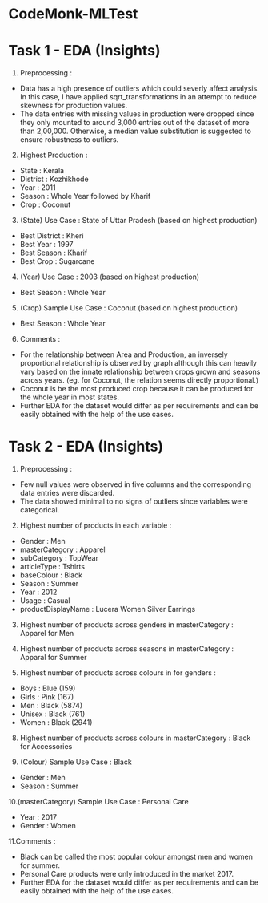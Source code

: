 # CodeMonk-MLTest

# Task 1 - EDA (Insights)

1. Preprocessing :
- Data has a high presence of outliers which could severly affect analysis. In this case, I have applied sqrt_transformations in an attempt to reduce skewness for production values.
- The data entries with missing values in production were dropped since they only mounted to around 3,000 entries out of the dataset of more than 2,00,000. Otherwise, a median value substitution is suggested to ensure robustness to outliers.

2. Highest Production :
- State : Kerala
- District : Kozhikhode
- Year : 2011
- Season : Whole Year followed by Kharif
- Crop : Coconut 
   
3. (State) Use Case : State of Uttar Pradesh
   (based on highest production)
- Best District : Kheri
- Best Year : 1997
- Best Season : Kharif
- Best Crop : Sugarcane
   
4. (Year) Use Case : 2003 
   (based on highest production)
- Best Season : Whole Year
   
5. (Crop) Sample Use Case : Coconut 
   (based on highest production)
- Best Season : Whole Year 
   
6. Comments :
- For the relationship between Area and Production, an inversely proportional relationship is observed by graph although this can heavily vary based on the innate relationship between crops grown and seasons across years. (eg. for Coconut, the relation seems directly proportional.)
- Coconut is be the most produced crop because it can be produced for the whole year in most states.
- Further EDA for the dataset would differ as per requirements and can be easily obtained with the help of the use cases.


# Task 2 - EDA (Insights)
1. Preprocessing : 
- Few null values were observed in five columns and the corresponding data entries were discarded.
- The data showed minimal to no signs of outliers since variables were categorical.
 
2. Highest number of products in each variable :
- Gender : Men
- masterCategory : Apparel
- subCategory : TopWear
- articleType : Tshirts
- baseColour : Black
- Season : Summer
- Year : 2012
- Usage : Casual
- productDisplayName : Lucera Women Silver Earrings

3. Highest number of products across genders in masterCategory : Apparel for Men

4. Highest number of products across seasons in masterCategory : Apparal for Summer

5. Highest number of products across colours in for genders :
- Boys : Blue (159)
- Girls : Pink (167)
- Men : Black (5874)
- Unisex : Black (761)
- Women : Black (2941)

8. Highest number of products across colours in masterCategory : Black for Accessories

9. (Colour) Sample Use Case : Black
- Gender : Men
- Season : Summer

10.(masterCategory) Sample Use Case : Personal Care
- Year : 2017
- Gender : Women

11.Comments : 
- Black can be called the most popular colour amongst men and women for summer.
- Personal Care products were only introduced in the market 2017.
- Further EDA for the dataset would differ as per requirements and can be easily obtained with the help of the use cases.
